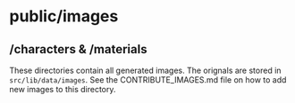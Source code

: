 # public/images

## /characters & /materials

These directories contain all generated images. The orignals are stored in `src/lib/data/images`.
See the CONTRIBUTE_IMAGES.md file on how to add new images to this directory.
